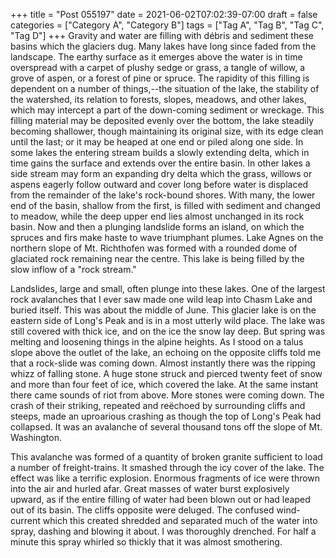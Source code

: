+++
title = "Post 055197"
date = 2021-06-02T07:02:39-07:00
draft = false
categories = ["Category A", "Category B"]
tags = ["Tag A", "Tag B", "Tag C", "Tag D"]
+++
Gravity and water are filling with débris and sediment these basins which the glaciers dug. Many lakes have long since faded from the landscape. The earthy surface as it emerges above the water is in time overspread with a carpet of plushy sedge or grass, a tangle of willow, a grove of aspen, or a forest of pine or spruce. The rapidity of this filling is dependent on a number of things,--the situation of the lake, the stability of the watershed, its relation to forests, slopes, meadows, and other lakes, which may intercept a part of the down-coming sediment or wreckage. This filling material may be deposited evenly over the bottom, the lake steadily becoming shallower, though maintaining its original size, with its edge clean until the last; or it may be heaped at one end or piled along one side. In some lakes the entering stream builds a slowly extending delta, which in time gains the surface and extends over the entire basin. In other lakes a side stream may form an expanding dry delta which the grass, willows or aspens eagerly follow outward and cover long before water is displaced from the remainder of the lake's rock-bound shores. With many, the lower end of the basin, shallow from the first, is filled with sediment and changed to meadow, while the deep upper end lies almost unchanged in its rock basin. Now and then a plunging landslide forms an island, on which the spruces and firs make haste to wave triumphant plumes. Lake Agnes on the northern slope of Mt. Richthofen was formed with a rounded dome of glaciated rock remaining near the centre. This lake is being filled by the slow inflow of a "rock stream."

Landslides, large and small, often plunge into these lakes. One of the largest rock avalanches that I ever saw made one wild leap into Chasm Lake and buried itself. This was about the middle of June. This glacier lake is on the eastern side of Long's Peak and is in a most utterly wild place. The lake was still covered with thick ice, and on the ice the snow lay deep. But spring was melting and loosening things in the alpine heights. As I stood on a talus slope above the outlet of the lake, an echoing on the opposite cliffs told me that a rock-slide was coming down. Almost instantly there was the ripping whizz of falling stone. A huge stone struck and pierced twenty feet of snow and more than four feet of ice, which covered the lake. At the same instant there came sounds of riot from above. More stones were coming down. The crash of their striking, repeated and reëchoed by surrounding cliffs and steeps, made an uproarious crashing as though the top of Long's Peak had collapsed. It was an avalanche of several thousand tons off the slope of Mt. Washington.

This avalanche was formed of a quantity of broken granite sufficient to load a number of freight-trains. It smashed through the icy cover of the lake. The effect was like a terrific explosion. Enormous fragments of ice were thrown into the air and hurled afar. Great masses of water burst explosively upward, as if the entire filling of water had been blown out or had leaped out of its basin. The cliffs opposite were deluged. The confused wind-current which this created shredded and separated much of the water into spray, dashing and blowing it about. I was thoroughly drenched. For half a minute this spray whirled so thickly that it was almost smothering.
